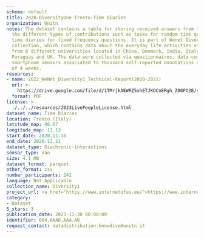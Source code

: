 ```yaml
---
schema: default
title: 2020-DiversityOne-Trento-Time Diaries
organization: Unitn
notes: The dataset contains a table for storing received answers from the user to
  the different types of contributions such as tasks for random time questions and
  time diaries for fixed frequency questions. It is part of Wenet Diversity 1 data
  collection, which contains data about the everyday life activities of students coming
  from 8 different universities located in China, Denmark, India, Italy, Mexico, Mongolia,
  Paraguay and UK. The data were collected via questionnaires, data coming from 27
  smartphone sensors associated to thousand self-reported annotations over a period
  of 4 weeks.
resources:
- name: 2022_WeNet_Diversity1_Technical-Report(2020-2021)
  url: >-
    https://drive.google.com/file/d/1TMrjkAEWRZ5xhETJKOCnERgh_Z06PO2E/view?usp=drive_link
  format: PDF
license: >-
  ./../../resources/2023LivePeopleLicense.html
dataset_name: Time Diaries
location: Trento (Italy)
latitude_map: 46.07
longitude_map: 11.13
start_date: 2020.11.16
end_date: 2020.12.11
dataset_type: Diachronic-Interactions
sensor_type: nan
size: 4.1 MB
dataset_format: parquet
other_format: csv
number_participants: 241
language: Not Applicable
collection_name: Diversity1
project_url: <a href="https://www.internetofus.eu/">https://www.internetofus.eu/</a>
category:
- Dataset
5_stars: 3
publication_date: 2023-11-30 00:00:00
identifier: 004.AAAD.AAA.AB
request_contact: datadistribution.knowdive@unitn.it
---
```

